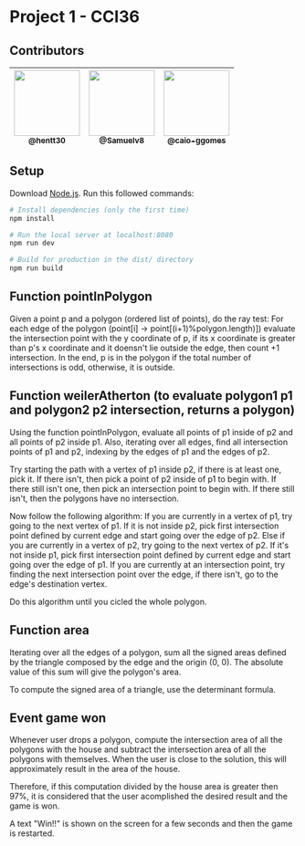 # Project 1 - CCI36

## Contributors

| [<img src="https://avatars.githubusercontent.com/u/47227182?v=4" width="115"><br><sub>@hentt30</sub>](https://github.com/hentt30) | [<img src="https://avatars.githubusercontent.com/u/78799492?v=4" width="115"><br><sub>@Samuelv8</sub>](https://github.com/samuelv8) | [<img src="https://avatars.githubusercontent.com/u/54087165?v=4" width="115"><br><sub>@caio-ggomes</sub>](https://github.com/caio-ggomes) |
|:-:|:-:|:-:|

## Setup
Download [Node.js](https://nodejs.org/en/download/).
Run this followed commands:

``` bash
# Install dependencies (only the first time)
npm install

# Run the local server at localhost:8080
npm run dev

# Build for production in the dist/ directory
npm run build
```

## Function pointInPolygon

Given a point p and a polygon (ordered list of points), do the ray test:
For each edge of the polygon (point[i] -> point[(i+1)%polygon.length)]) evaluate the intersection point with the y coordinate of p, if its x coordinate is greater than p's x coordinate and it doensn't lie outside the edge, then count +1 intersection. In the end, p is in the polygon if the total number of intersections is odd, otherwise, it is outside. 

## Function weilerAtherton (to evaluate polygon1 p1 and polygon2 p2 intersection, returns a polygon)

Using the function pointInPolygon, evaluate all points of p1 inside of p2 and all points of p2 inside p1. Also, iterating over all edges, find all intersection points of p1 and p2, indexing by the edges of p1 and the edges of p2. 

Try starting the path with a vertex of p1 inside p2, if there is at least one, pick it. If there isn't, then pick a point of p2 inside of p1 to begin with. If there still isn't one, then pick an intersection point to begin with. If there still isn't, then the polygons have no intersection.

Now follow the following algorithm: If you are currently in a vertex of p1, try going to the next vertex of p1. If it is not inside p2, pick first intersection point defined by current edge and start going over the edge of p2. Else if you are currently in a vertex of p2, try going to the next vertex of p2. If it's not inside p1, pick first intersection point defined by current edge and start going over the edge of p1. If you are currently at an intersection point, try finding the next intersection point over the edge, if there isn't, go to the edge's destination vertex. 

Do this algorithm until you cicled the whole polygon.

## Function area

Iterating over all the edges of a polygon, sum all the signed areas defined by the triangle composed by the edge and the origin (0, 0). The absolute value of this sum will give the polygon's area.

To compute the signed area of a triangle, use the determinant formula.

## Event game won

Whenever user drops a polygon, compute the intersection area of all the polygons with the house and subtract the intersection area of all the polygons with themselves. When the user is close to the solution, this will approximately result in the area of the house.

Therefore, if this computation divided by the house area is greater then 97%, it is considered that the user acomplished the desired result and the game is won.

A text "Win!!" is shown on the screen for a few seconds and then the game is restarted.

